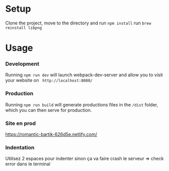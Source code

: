 # Setup
Clone the project, move to the directory and run ```npm install```
run ``` brew reinstall libpng ``` 
# Usage
### Development
Running ```npm run dev``` will launch webpack-dev-server and allow you to visit your website on ``` http://localhost:8080/```
### Production
Running ```npm run build``` will generate productions files in the ```/dist``` folder, which you can then serve for production.

### Site en prod
https://romantic-bartik-626d5e.netlify.com/

### Indentation
Utilisez 2 espaces pour indenter sinon ça va faire crash le serveur => check error dans le terminal